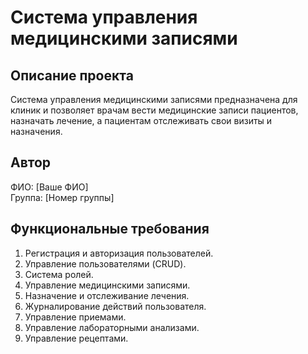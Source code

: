 # Система управления медицинскими записями

## Описание проекта
Система управления медицинскими записями предназначена для клиник и позволяет врачам вести медицинские записи пациентов, назначать лечение, а пациентам отслеживать свои визиты и назначения.

## Автор
ФИО: [Ваше ФИО]  
Группа: [Номер группы]

## Функциональные требования
1. Регистрация и авторизация пользователей.
2. Управление пользователями (CRUD).
3. Система ролей.
4. Управление медицинскими записями.
5. Назначение и отслеживание лечения.
6. Журналирование действий пользователя.
7. Управление приемами.
8. Управление лабораторными анализами.
9. Управление рецептами.
